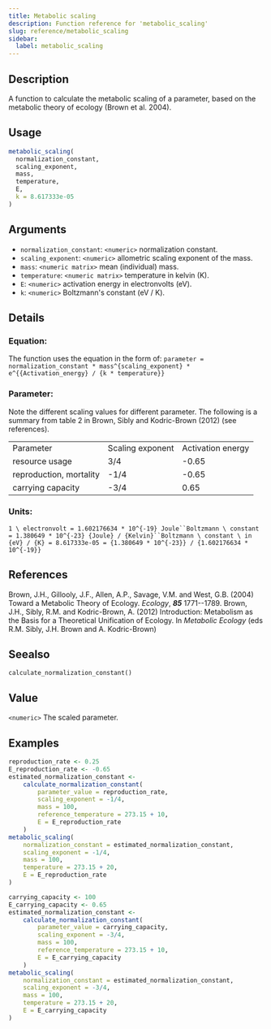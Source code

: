 ```yaml
---
title: Metabolic scaling
description: Function reference for 'metabolic_scaling'
slug: reference/metabolic_scaling
sidebar:
  label: metabolic_scaling
---
```


## Description

A function to calculate the metabolic scaling of a parameter, based on the
metabolic theory of ecology (Brown et al. 2004).

## Usage

```r
metabolic_scaling(
  normalization_constant,
  scaling_exponent,
  mass,
  temperature,
  E,
  k = 8.617333e-05
)
```

## Arguments

* `normalization_constant`: `<numeric>` normalization constant.
* `scaling_exponent`: `<numeric>` allometric scaling exponent of the mass.
* `mass`: `<numeric matrix>`  mean (individual) mass.
* `temperature`: `<numeric matrix>` temperature in kelvin (K).
* `E`: `<numeric>` activation energy in electronvolts (eV).
* `k`: `<numeric>` Boltzmann's constant (eV / K).

## Details

### Equation:

The function uses the equation in the form of:
`parameter = normalization_constant * mass^{scaling_exponent} * e^{{Activation_energy} / {k * temperature}}`

### Parameter:

Note the different scaling values for different parameter.
The following is a summary from table 2 in Brown, Sibly and Kodric-Brown (2012)
(see references).

|                       |                |                 |
|-----------------------|----------------|-----------------|
|Parameter              |Scaling exponent|Activation energy|
|resource usage         |3/4             |-0.65            |
|reproduction, mortality|-1/4            |-0.65            |
|carrying capacity      |-3/4            |0.65             |

### Units:

`1 \ electronvolt = 1.602176634 * 10^{-19} Joule``Boltzmann \ constant = 1.380649 * 10^{-23} {Joule} / {Kelvin}``Boltzmann \ constant \ in {eV} / {K} = 8.617333e-05 = {1.380649 * 10^{-23}} / {1.602176634 * 10^{-19}}`

## References

Brown, J.H., Gillooly, J.F., Allen, A.P., Savage, V.M. and West, G.B. (2004)
Toward a Metabolic Theory of Ecology. *Ecology*, ***85*** 1771--1789.
Brown, J.H., Sibly, R.M. and Kodric-Brown, A. (2012)
Introduction: Metabolism as the Basis for a Theoretical Unification of Ecology.
In *Metabolic Ecology* (eds R.M. Sibly, J.H. Brown and A. Kodric-Brown)

## Seealso

`calculate_normalization_constant()`

## Value

`<numeric>` The scaled parameter.

## Examples

```r
reproduction_rate <- 0.25
E_reproduction_rate <- -0.65
estimated_normalization_constant <-
    calculate_normalization_constant(
        parameter_value = reproduction_rate,
        scaling_exponent = -1/4,
        mass = 100,
        reference_temperature = 273.15 + 10,
        E = E_reproduction_rate
    )
metabolic_scaling(
    normalization_constant = estimated_normalization_constant,
    scaling_exponent = -1/4,
    mass = 100,
    temperature = 273.15 + 20,
    E = E_reproduction_rate
)

carrying_capacity <- 100
E_carrying_capacity <- 0.65
estimated_normalization_constant <-
    calculate_normalization_constant(
        parameter_value = carrying_capacity,
        scaling_exponent = -3/4,
        mass = 100,
        reference_temperature = 273.15 + 10,
        E = E_carrying_capacity
    )
metabolic_scaling(
    normalization_constant = estimated_normalization_constant,
    scaling_exponent = -3/4,
    mass = 100,
    temperature = 273.15 + 20,
    E = E_carrying_capacity
)
```

